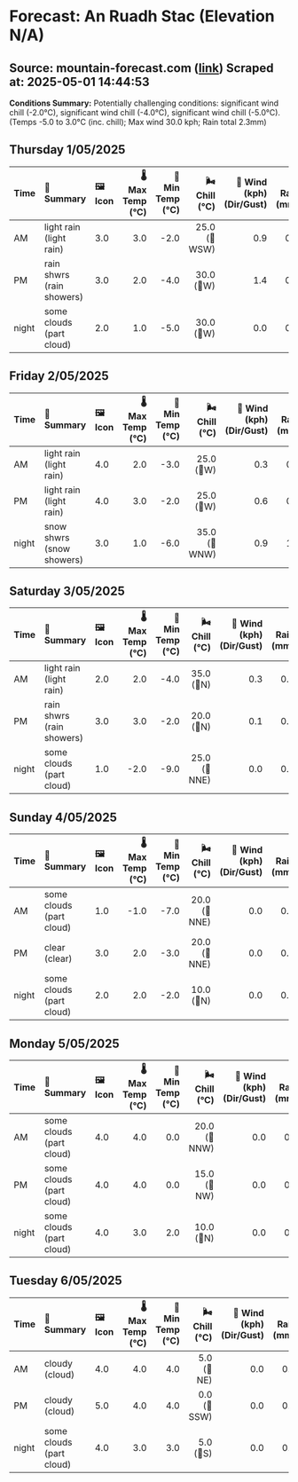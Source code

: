 # Forecast: An Ruadh Stac (Elevation N/A)
**Source:** mountain-forecast.com ([link](https://www.mountain-forecast.com/peaks/An-Ruadh-stac/forecasts/892))
**Scraped at:** 2025-05-01 14:44:53
---

**Conditions Summary:** Potentially challenging conditions: significant wind chill (-2.0°C), significant wind chill (-4.0°C), significant wind chill (-5.0°C). (Temps -5.0 to 3.0°C (inc. chill); Max wind 30.0 kph; Rain total 2.3mm)

## Thursday 1/05/2025
| **Time** | **📝 Summary** | **🖼️ Icon** | **🌡️ Max Temp (°C)** | **🥶 Min Temp (°C)** | **🌬️ Chill (°C)** | **💨 Wind (kph) (Dir/Gust)** | **💧 Rain (mm)** | **❄️ Snow (cm)** | **☁️ Cloud Base (m)** | **🧊 Freezing Lvl (m)** |
|:------- |:------- |:----- |--------------: |-------------: |-----------: |---------------------: |---------: |----------: |---------------: |----------------: |
| AM      | light rain<br><span class="icon-desc">(light rain)</span> | 3.0 | 3.0 | -2.0 | 25.0<br>(🧭WSW) | 0.9 | 0.0 | 300 | 1300 |
| PM      | rain shwrs<br><span class="icon-desc">(rain showers)</span> | 3.0 | 2.0 | -4.0 | 30.0<br>(🧭W) | 1.4 | 0.0 | 250 | 1250 |
| night   | some clouds<br><span class="icon-desc">(part cloud)</span> | 2.0 | 1.0 | -5.0 | 30.0<br>(🧭W) | 0.0 | 0.0 | 600 | 1100 |

## Friday 2/05/2025
| **Time** | **📝 Summary** | **🖼️ Icon** | **🌡️ Max Temp (°C)** | **🥶 Min Temp (°C)** | **🌬️ Chill (°C)** | **💨 Wind (kph) (Dir/Gust)** | **💧 Rain (mm)** | **❄️ Snow (cm)** | **☁️ Cloud Base (m)** | **🧊 Freezing Lvl (m)** |
|:------- |:------- |:----- |--------------: |-------------: |-----------: |---------------------: |---------: |----------: |---------------: |----------------: |
| AM      | light rain<br><span class="icon-desc">(light rain)</span> | 4.0 | 2.0 | -3.0 | 25.0<br>(🧭W) | 0.3 | 0.0 | 550 | 1150 |
| PM      | light rain<br><span class="icon-desc">(light rain)</span> | 4.0 | 3.0 | -2.0 | 25.0<br>(🧭W) | 0.6 | 0.0 | 350 | 1350 |
| night   | snow shwrs<br><span class="icon-desc">(snow showers)</span> | 3.0 | 1.0 | -6.0 | 35.0<br>(🧭WNW) | 0.9 | 1.0 | 350 | 1450 |

## Saturday 3/05/2025
| **Time** | **📝 Summary** | **🖼️ Icon** | **🌡️ Max Temp (°C)** | **🥶 Min Temp (°C)** | **🌬️ Chill (°C)** | **💨 Wind (kph) (Dir/Gust)** | **💧 Rain (mm)** | **❄️ Snow (cm)** | **☁️ Cloud Base (m)** | **🧊 Freezing Lvl (m)** |
|:------- |:------- |:----- |--------------: |-------------: |-----------: |---------------------: |---------: |----------: |---------------: |----------------: |
| AM      | light rain<br><span class="icon-desc">(light rain)</span> | 2.0 | 2.0 | -4.0 | 35.0<br>(🧭N) | 0.3 | 0.0 | 400 | 1100 |
| PM      | rain shwrs<br><span class="icon-desc">(rain showers)</span> | 3.0 | 3.0 | -2.0 | 20.0<br>(🧭N) | 0.1 | 0.0 | 550 | 1250 |
| night   | some clouds<br><span class="icon-desc">(part cloud)</span> | 1.0 | -2.0 | -9.0 | 25.0<br>(🧭NNE) | 0.0 | 0.0 | 450 | 800 |

## Sunday 4/05/2025
| **Time** | **📝 Summary** | **🖼️ Icon** | **🌡️ Max Temp (°C)** | **🥶 Min Temp (°C)** | **🌬️ Chill (°C)** | **💨 Wind (kph) (Dir/Gust)** | **💧 Rain (mm)** | **❄️ Snow (cm)** | **☁️ Cloud Base (m)** | **🧊 Freezing Lvl (m)** |
|:------- |:------- |:----- |--------------: |-------------: |-----------: |---------------------: |---------: |----------: |---------------: |----------------: |
| AM      | some clouds<br><span class="icon-desc">(part cloud)</span> | 1.0 | -1.0 | -7.0 | 20.0<br>(🧭NNE) | 0.0 | 0.0 | 600 | 850 |
| PM      | clear<br><span class="icon-desc">(clear)</span> | 3.0 | 2.0 | -3.0 | 20.0<br>(🧭NNE) | 0.0 | 0.0 | 900 | 1150 |
| night   | some clouds<br><span class="icon-desc">(part cloud)</span> | 2.0 | 2.0 | -2.0 | 10.0<br>(🧭N) | 0.0 | 0.0 | - | 1500 |

## Monday 5/05/2025
| **Time** | **📝 Summary** | **🖼️ Icon** | **🌡️ Max Temp (°C)** | **🥶 Min Temp (°C)** | **🌬️ Chill (°C)** | **💨 Wind (kph) (Dir/Gust)** | **💧 Rain (mm)** | **❄️ Snow (cm)** | **☁️ Cloud Base (m)** | **🧊 Freezing Lvl (m)** |
|:------- |:------- |:----- |--------------: |-------------: |-----------: |---------------------: |---------: |----------: |---------------: |----------------: |
| AM      | some clouds<br><span class="icon-desc">(part cloud)</span> | 4.0 | 4.0 | 0.0 | 20.0<br>(🧭NNW) | 0.0 | 0.0 | 600 | 1850 |
| PM      | some clouds<br><span class="icon-desc">(part cloud)</span> | 4.0 | 4.0 | 0.0 | 15.0<br>(🧭NW) | 0.0 | 0.0 | 700 | 1450 |
| night   | some clouds<br><span class="icon-desc">(part cloud)</span> | 4.0 | 3.0 | 2.0 | 10.0<br>(🧭N) | 0.0 | 0.0 | 550 | 1900 |

## Tuesday 6/05/2025
| **Time** | **📝 Summary** | **🖼️ Icon** | **🌡️ Max Temp (°C)** | **🥶 Min Temp (°C)** | **🌬️ Chill (°C)** | **💨 Wind (kph) (Dir/Gust)** | **💧 Rain (mm)** | **❄️ Snow (cm)** | **☁️ Cloud Base (m)** | **🧊 Freezing Lvl (m)** |
|:------- |:------- |:----- |--------------: |-------------: |-----------: |---------------------: |---------: |----------: |---------------: |----------------: |
| AM      | cloudy<br><span class="icon-desc">(cloud)</span> | 4.0 | 4.0 | 4.0 | 5.0<br>(🧭NE) | 0.0 | 0.0 | 700 | 1400 |
| PM      | cloudy<br><span class="icon-desc">(cloud)</span> | 5.0 | 4.0 | 4.0 | 0.0<br>(🧭SSW) | 0.0 | 0.0 | 750 | 1400 |
| night   | some clouds<br><span class="icon-desc">(part cloud)</span> | 4.0 | 3.0 | 3.0 | 5.0<br>(🧭S) | 0.0 | 0.0 | 750 | 1450 |